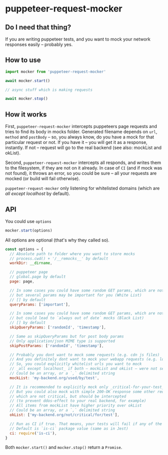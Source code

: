 # puppeteer-request-mocker

## Do I need that thing?

If you are writing puppeteer tests, and you want to mock your network responses easily – probably yes.

## How to use

```js
import mocker from 'puppeteer-request-mocker'

await mocker.start()

// async stuff which is making requests

await mocker.stop()
```

## How it works

First, `puppeteer-request-mocker` intercepts puppeteers page requests and tries to find its body in mocks folder. Generated filename depends on `url`, `method` and `postBody` – so, you always know, do you have a mock for that particular request or not. If you have it – you will get it as a response, instantly. If not – request will go to the real backend (see also: mockList and okList).

Second, `puppeteer-request-mocker` intercepts all responds, and writes them to the filesystem, if they are not on it already. In case of `CI` (and if mock was not found), it throws an error, so you could be sure – all your requests are mocked (or build will fail otherwise).

`puppeteer-request-mocker` only listening for whitelisted domains (which are _all except localhost_ by default).

## API

You could use `options`
```js
mocker.start(options)
```
All options are optional (that's why they called so).
```js
const options = {
  // Absolute path to folder where you want to store mocks
  // process.cwd() + '/__remocks__' by default
  workDir: __dirname,

  // puppeteer page
  // global.page by default
  page: page,

  // In some cases you could have some random GET params, which are not affect the response body
  // but several params may be important for you (White List)
  // [] by default
  queryParams: ['important'],

  // In some cases you could have some random GET params, which are not affects the response body
  // but could lead to `always out of date` mocks (Black List)
  // [] by default
  skipQueryParams: ['randomId', 'timestamp'],

  // Same as skipQueryParams but for post body params
  // Only application/json MIME type is supported
  skipPostParams: ['randomId', 'timestamp'],

  // Probably you dont want to mock some requests (e.g. cdn js files)
  // And you definitely dont want to mock your webapp requests (e.g. localhost/app.js)
  // So, you could explicitly whitelist urls you want to mock
  // _all except localhost_ if both – mockList and okList – were not set
  // Could be an array, or a `,` delimited string
  mockList: 'my-backend.org/used/by/test',

  // It is recommended to explicitly mock only _critical-for-your-test_ urls
  // But you could also mock with simple 200-OK response some other requests,
  // which are not critical, but should be intercepted
  // (to prevent ddos-effect to your real backend, for example)
  // All items from mockList have higher priority over okList
  // Could be an array, or a `,` delimited string
  okList: ['my-backend.org/not/critical/for/test'],

  // Run as CI if true. That means, your tests will fail if any of the requests were not mocked
  // Default is `is-ci` package value (same as in Jest)
  ci: require('is-ci'),
}
```

Both `mocker.start()` and `mocker.stop()` return a `Promise`.
